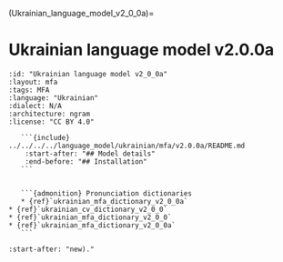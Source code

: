 
(Ukrainian_language_model_v2_0_0a)=
# Ukrainian language model v2.0.0a

``````{language_model} Ukrainian language model v2.0.0a
:id: "Ukrainian language model v2_0_0a"
:layout: mfa
:tags: MFA
:language: "Ukrainian"
:dialect: N/A
:architecture: ngram
:license: "CC BY 4.0"

   ```{include} ../../../../language_model/ukrainian/mfa/v2.0.0a/README.md
    :start-after: "## Model details"
    :end-before: "## Installation"
   ```


   ```{admonition} Pronunciation dictionaries
   * {ref}`ukrainian_mfa_dictionary_v2_0_0a`
* {ref}`ukrainian_cv_dictionary_v2_0_0`
* {ref}`ukrainian_mfa_dictionary_v2_0_0`
* {ref}`ukrainian_mfa_dictionary_v2_0_0a`
   ```

``````

```{include} ../../../../language_model/ukrainian/mfa/v2.0.0a/README.md
:start-after: "new)."
```
